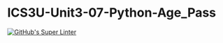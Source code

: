# ICS3U-Unit3-07-Python-Age_Pass

[![GitHub's Super Linter](https://github.com/Rodas-Nega1/ICS3U-Unit3-07-Python-Age_Pass/workflows/GitHub's%20Super%20Linter/badge.svg)](https://github.com/Rodas-Nega1/ICS3U-Unit3-07-Python-Age_Pass/actions)
